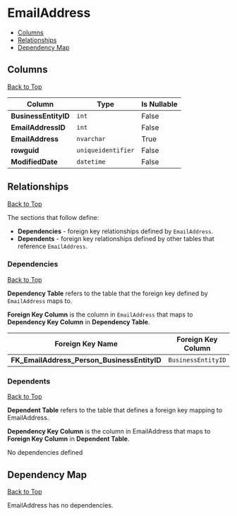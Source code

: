 # EmailAddress

* [Columns](#columns)
* [Relationships](#relationships)
* [Dependency Map](#dependency-map)

## Columns
[Back to Top](#emailaddress)

Column | Type | Is Nullable
-------|------|------------
**BusinessEntityID** | `int` | False
**EmailAddressID** | `int` | False
**EmailAddress** | `nvarchar` | True
**rowguid** | `uniqueidentifier` | False
**ModifiedDate** | `datetime` | False

## Relationships
[Back to Top](#emailaddress)


The sections that follow define:
* **Dependencies** - foreign key relationships defined by `EmailAddress`.
* **Dependents** - foreign key relationships defined by other tables that reference `EmailAddress`.

### Dependencies
[Back to Top](#emailaddress)

**Dependency Table** refers to the table that the foreign key defined by `EmailAddress` maps to.

**Foreign Key Column** is the column in `EmailAddress` that maps to **Dependency Key Column** in **Dependency Table**.

Foreign Key Name | Foreign Key Column | Dependency Table | Dependency Key Column
-----------------|--------------------|------------------|----------------------
**FK_EmailAddress_Person_BusinessEntityID** | `BusinessEntityID` | [Person](./Person.md) | `BusinessEntityID`

### Dependents
[Back to Top](#emailaddress)

**Dependent Table** refers to the table that defines a foreign key mapping to EmailAddress.

**Dependency Key Column** is the column in EmailAddress that maps to **Foreign Key Column** in **Dependent Table**.

No dependencies defined

## Dependency Map
[Back to Top](#emailaddress)

EmailAddress has no dependencies.

